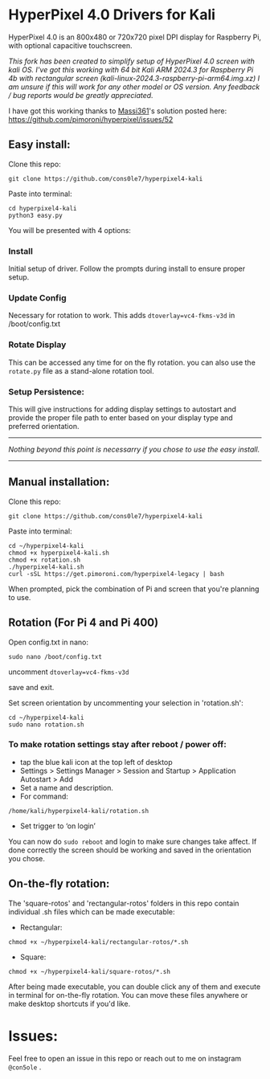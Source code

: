# HyperPixel 4.0 Drivers for Kali

HyperPixel 4.0 is an 800x480 or 720x720 pixel DPI display for Raspberry Pi, with optional capacitive touchscreen. 

*This fork has been created to simplify setup of HyperPixel 4.0 screen with kali OS. I've got this working with 64 bit Kali ARM 2024.3 for Raspberry Pi 4b with rectangular screen (kali-linux-2024.3-raspberry-pi-arm64.img.xz) I am unsure if this will work for any other model or OS version. Any feedback / bug reports would be greatly appreciated.*  

I have got this working thanks to [Massi361](https://github.com/Massi361)'s solution posted here: 
https://github.com/pimoroni/hyperpixel/issues/52

## Easy install:

Clone this repo: 
```
git clone https://github.com/cons0le7/hyperpixel4-kali
```
Paste into terminal: 
```
cd hyperpixel4-kali
python3 easy.py 
```
You will be presented with 4 options: 

### Install 
Initial setup of driver. Follow the prompts during install to ensure proper setup.
### Update Config 
Necessary for rotation to work. This adds `dtoverlay=vc4-fkms-v3d` in /boot/config.txt 
### Rotate Display 
This can be accessed any time for on the fly rotation. you can also use the `rotate.py` file as a stand-alone rotation tool. 
### Setup Persistence: 
This will give instructions for adding display settings to autostart and provide the proper file path to enter based on your display type and preferred orientation.

_________________________________________

*Nothing beyond this point is necessarry if you chose to use the easy install.*
_________________________________________


## Manual installation:  

Clone this repo: 
```
git clone https://github.com/cons0le7/hyperpixel4-kali
```
Paste into terminal: 
```
cd ~/hyperpixel4-kali 
chmod +x hyperpixel4-kali.sh
chmod +x rotation.sh
./hyperpixel4-kali.sh
curl -sSL https://get.pimoroni.com/hyperpixel4-legacy | bash
```

When prompted, pick the combination of Pi and screen that you're planning to use.

## Rotation (For Pi 4 and Pi 400)

Open config.txt in nano: 
```
sudo nano /boot/config.txt
```
uncomment `dtoverlay=vc4-fkms-v3d`

save and exit. 

Set screen orientation by uncommenting your selection in 'rotation.sh': 
```
cd ~/hyperpixel4-kali
sudo nano rotation.sh 
```

### To make rotation settings stay after reboot / power off: 
- tap the blue kali icon at the top left of desktop 
- Settings > Settings Manager > Session and Startup > Application Autostart > Add 
- Set a name and description.
- For command: 
```
/home/kali/hyperpixel4-kali/rotation.sh 
```
- Set trigger to ‘on login’ 

You can now do `sudo reboot` and login to make sure changes take affect. 
If done correctly the screen should be working and saved in the orientation you chose.


## On-the-fly rotation: 

The 'square-rotos' and 'rectangular-rotos' folders in this repo contain individual .sh files which can be made executable: 

- Rectangular:
```
chmod +x ~/hyperpixel4-kali/rectangular-rotos/*.sh
```

- Square:
```
chmod +x ~/hyperpixel4-kali/square-rotos/*.sh
```
After being made executable, you can double click any of them and execute in terminal for on-the-fly rotation. You can move these files anywhere or make desktop shortcuts if you'd like.

# Issues: 
Feel free to open an issue in this repo or reach out to me on instagram `@con5ole` . 

